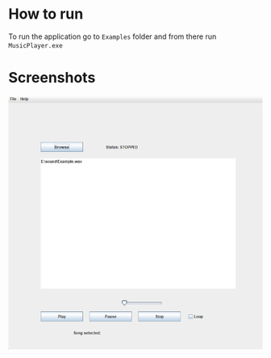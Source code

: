 # How to run
To run the application go to `Examples` folder and from there run `MusicPlayer.exe`

# Screenshots

![Screenshot 1](Assets/Screenshots/Screenshot%20MusicPlayer.png)